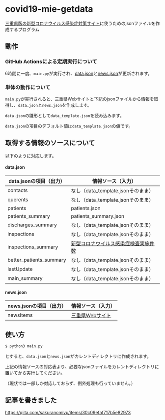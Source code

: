 # covid19-mie-getdata
[三重県版の新型コロナウイルス感染症対策サイト](https://github.com/FlexiblePrintedCircuits/covid19-mie)に使うためのjsonファイルを作成するプログラム

## 動作

### GitHub Actionsによる定期実行について
6時間に一度、`main.py`が実行され、[data.json](https://raw.githubusercontent.com/sakurum/covid19-mie-getdata/gh-pages/data.json)と[news.json](https://raw.githubusercontent.com/sakurum/covid19-mie-getdata/gh-pages/news.json)が更新されます。

### 単体の動作について
`main.py`が実行されると、三重県Webサイトと下記のjsonファイルから情報を取得し、`data.json`と`news.json`を作成します。

`data.json`の雛形として`data_template.json`を読み込みます。

`data.json`の項目のデフォルト値は`data_template.json`の値です。

## 取得する情報のソースについて
以下のように対応します。

#### data.json
data.jsonの項目（出力） | 情報ソース（入力）
--- | ---
contacts | なし（data_template.jsonそのまま）
querents | なし（data_template.jsonそのまま）
patients | patients.json
patients_summary | patients_summary.json
discharges_summary | なし（data_template.jsonそのまま）
inspections | なし（data_template.jsonそのまま）
inspections_summary | [新型コロナウイルス感染症検査実施件数](https://www.pref.mie.lg.jp/YAKUMUS/HP/m0068000071_00005.htm)
better_patients_summary | なし（data_template.jsonそのまま）
lastUpdate | なし（data_template.jsonそのまま）
main_summary | なし（data_template.jsonそのまま）


#### news.json
news.jsonの項目（出力） | 情報ソース（入力）
--- | ---
newsItems | [三重県Webサイト]("https://www.pref.mie.lg.jp/index.shtm")


## 使い方
```bash
$ python3 main.py
```

とすると、`data.json`と`news.json`がカレントディレクトリに作成されます。


上記の情報ソースの対応表より、必要なjsonファイルをカレントディレクトリに置いてから実行してください。

（現状では一部しか対応しておらず、例外処理も行っていません。）


## 記事を書きました
https://qiita.com/sakuranomiyu/items/30c09efaf717b5e82973
